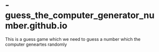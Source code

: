 # -guess_the_computer_generator_number.github.io
This is a guess game which we need to guess a number which the computer geneartes randomly
